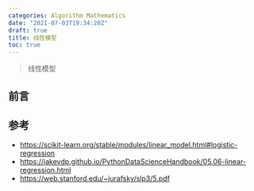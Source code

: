 ```yaml
---
categories: Algorithm Mathematics
date: "2021-07-03T19:34:20Z"
draft: true
title: 线性模型
toc: true
---
```


> 线性模型

## 前言

## 参考

* <https://scikit-learn.org/stable/modules/linear_model.html#logistic-regression>
* <https://jakevdp.github.io/PythonDataScienceHandbook/05.06-linear-regression.html>
* <https://web.stanford.edu/~jurafsky/slp3/5.pdf>
